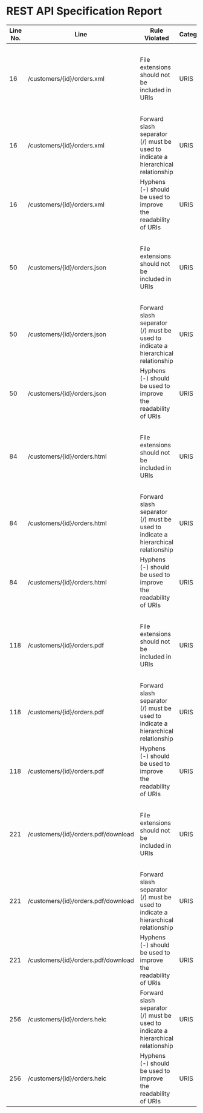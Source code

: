 REST API Specification Report
=============================
| Line No. | Line                                | Rule Violated                                                                    | Category | Severity | Rule Type | Software Quality Attributes    | Improvement Suggestion                                                                                          |
| -------- | ----------------------------------- | -------------------------------------------------------------------------------- | -------- | -------- | --------- | ------------------------------ | --------------------------------------------------------------------------------------------------------------- |
| 16       | /customers/{id}/orders.xml          | File extensions should not be included in URIs                                   | URIS     | ERROR    | STATIC    | MAINTAINABILITY                | To indicate the format of a message's entity body (XML) rely on the media type inside the Content-Type header.  |
| 16       | /customers/{id}/orders.xml          | Forward slash separator (/) must be used to indicate a hierarchical relationship | URIS     | CRITICAL | STATIC    | MAINTAINABILITY                | replace '.' with a forward slash '/' to indicate a hierarchical relationship                                    |
| 16       | /customers/{id}/orders.xml          | Hyphens (-) should be used to improve the readability of URIs                    | URIS     | ERROR    | STATIC    | COMPATIBILITY, MAINTAINABILITY | Use hyphens to improve the readability of the segments                                                          |
| 50       | /customers/{id}/orders.json         | File extensions should not be included in URIs                                   | URIS     | ERROR    | STATIC    | MAINTAINABILITY                | To indicate the format of a message's entity body (JSON) rely on the media type inside the Content-Type header. |
| 50       | /customers/{id}/orders.json         | Forward slash separator (/) must be used to indicate a hierarchical relationship | URIS     | CRITICAL | STATIC    | MAINTAINABILITY                | replace '.' with a forward slash '/' to indicate a hierarchical relationship                                    |
| 50       | /customers/{id}/orders.json         | Hyphens (-) should be used to improve the readability of URIs                    | URIS     | ERROR    | STATIC    | COMPATIBILITY, MAINTAINABILITY | Use hyphens to improve the readability of the segments                                                          |
| 84       | /customers/{id}/orders.html         | File extensions should not be included in URIs                                   | URIS     | ERROR    | STATIC    | MAINTAINABILITY                | To indicate the format of a message's entity body (HTML) rely on the media type inside the Content-Type header. |
| 84       | /customers/{id}/orders.html         | Forward slash separator (/) must be used to indicate a hierarchical relationship | URIS     | CRITICAL | STATIC    | MAINTAINABILITY                | replace '.' with a forward slash '/' to indicate a hierarchical relationship                                    |
| 84       | /customers/{id}/orders.html         | Hyphens (-) should be used to improve the readability of URIs                    | URIS     | ERROR    | STATIC    | COMPATIBILITY, MAINTAINABILITY | Use hyphens to improve the readability of the segments                                                          |
| 118      | /customers/{id}/orders.pdf          | File extensions should not be included in URIs                                   | URIS     | ERROR    | STATIC    | MAINTAINABILITY                | To indicate the format of a message's entity body (PDF) rely on the media type inside the Content-Type header.  |
| 118      | /customers/{id}/orders.pdf          | Forward slash separator (/) must be used to indicate a hierarchical relationship | URIS     | CRITICAL | STATIC    | MAINTAINABILITY                | replace '.' with a forward slash '/' to indicate a hierarchical relationship                                    |
| 118      | /customers/{id}/orders.pdf          | Hyphens (-) should be used to improve the readability of URIs                    | URIS     | ERROR    | STATIC    | COMPATIBILITY, MAINTAINABILITY | Use hyphens to improve the readability of the segments                                                          |
| 221      | /customers/{id}/orders.pdf/download | File extensions should not be included in URIs                                   | URIS     | ERROR    | STATIC    | MAINTAINABILITY                | To indicate the format of a message's entity body (PDF) rely on the media type inside the Content-Type header.  |
| 221      | /customers/{id}/orders.pdf/download | Forward slash separator (/) must be used to indicate a hierarchical relationship | URIS     | CRITICAL | STATIC    | MAINTAINABILITY                | replace '.' with a forward slash '/' to indicate a hierarchical relationship                                    |
| 221      | /customers/{id}/orders.pdf/download | Hyphens (-) should be used to improve the readability of URIs                    | URIS     | ERROR    | STATIC    | COMPATIBILITY, MAINTAINABILITY | Use hyphens to improve the readability of the segments                                                          |
| 256      | /customers/{id}/orders.heic         | Forward slash separator (/) must be used to indicate a hierarchical relationship | URIS     | CRITICAL | STATIC    | MAINTAINABILITY                | replace '.' with a forward slash '/' to indicate a hierarchical relationship                                    |
| 256      | /customers/{id}/orders.heic         | Hyphens (-) should be used to improve the readability of URIs                    | URIS     | ERROR    | STATIC    | COMPATIBILITY, MAINTAINABILITY | Use hyphens to improve the readability of the segments                                                          |